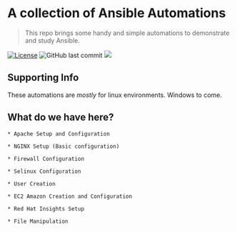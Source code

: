 # A collection of Ansible Automations
> This repo brings some handy and simple automations to demonstrate and study Ansible.

[![License](http://img.shields.io/:license-mit-blue.svg?style=flat-square)](http://badges.mit-license.org)
<img src="https://img.shields.io/github/last-commit/abass0/winrm-tower/master?style=plastic" alt="GitHub last commit">
![](https://media.giphy.com/media/rFsm3p6zCvScU/giphy.gif)

## Supporting Info

These automations are *mostly* for linux environments. Windows to come. 

## What do we have here?

    * Apache Setup and Configuration

    * NGINX Setup (Basic configuration)

    * Firewall Configuration

    * Selinux Configuration

    * User Creation
    
    * EC2 Amazon Creation and Configuration

    * Red Hat Insights Setup 
    
    * File Manipulation 
   
